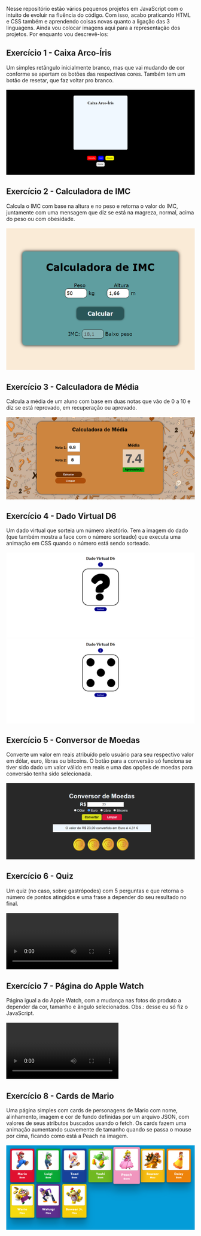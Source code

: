 Nesse repositório estão vários pequenos projetos em JavaScript com o intuito de evoluir na fluência do código. Com isso, acabo praticando HTML e CSS também e aprendendo coisas novas quanto a ligação das 3 linguagens.
Ainda vou colocar imagens aqui para a representação dos projetos. Por enquanto vou descrevê-los:

<h2>Exercício 1 - Caixa Arco-Íris</h2>
Um simples retângulo inicialmente branco, mas que vai mudando de cor conforme se apertam os botões das respectivas cores. Também tem um botão de resetar, que faz voltar pro branco.
<br><br>
<img src="representacoes/img-1.png">

<h2>Exercício 2 - Calculadora de IMC</h2>
Calcula o IMC com base na altura e no peso e retorna o valor do IMC, juntamente com uma mensagem que diz se está na magreza, normal, acima do peso ou com obesidade.
<br><br>
<img src="representacoes/img-2.png">


<h2>Exercício 3 - Calculadora de Média</h2>
Calcula a média de um aluno com base em duas notas que vão de 0 a 10 e diz se está reprovado, em recuperação ou aprovado.
<br><br>
<img src="representacoes/img-3.png">


<h2>Exercício 4 - Dado Virtual D6</h2>
Um dado virtual que sorteia um número aleatório. Tem a imagem do dado (que também mostra a face com o número sorteado) que executa uma animação em CSS quando o número está sendo sorteado.
<br><br>
<img src="representacoes/img-4.1.png">
<img src="representacoes/img-4.2.png">

<h2>Exercício 5 - Conversor de Moedas</h2>
Converte um valor em reais atribuído pelo usuário para seu respectivo valor em dólar, euro, libras ou bitcoins. O botão para a conversão só funciona se tiver sido dado um valor válido em reais e uma das opções de moedas para conversão tenha sido selecionada.
<br><br>
<img src="representacoes/img-5.png">


<h2>Exercício 6 - Quiz</h2>
Um quiz (no caso, sobre gastrópodes) com 5 perguntas e que retorna o número de pontos atingidos e uma frase a depender do seu resultado no final.
<br><br>
<video controls>
<source src="representacoes/gif-6.mp4" type="video/mp4">
</video>

<h2>Exercício 7 - Página do Apple Watch</h2>
Página igual a do Apple Watch, com a mudança nas fotos do produto a depender da cor, tamanho e ângulo selecionados. Obs.: desse eu só fiz o JavaScript.
<br><br>
<video controls>
<source src="representacoes/gif-7.mp4" type="video/mp4">
</video>

<h2>Exercício 8 - Cards de Mario</h2>
Uma página simples com cards de personagens de Mario com nome, alinhamento, imagem e cor de fundo definidas por um arquivo JSON, com valores de seus atributos buscados usando o fetch. Os cards fazem uma animação aumentando suavemente de tamanho quando se passa o mouse por cima, ficando como está a Peach na imagem.
<br><br>
<img src="representacoes/img-8.png">

